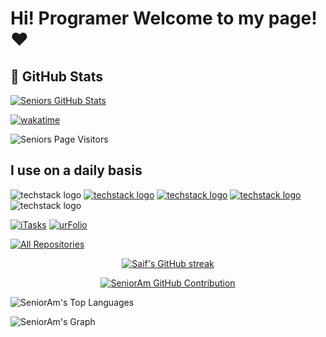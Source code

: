 # Hi! Programer Welcome to my page! ❤


## 🔑 GitHub Stats

[![Seniors GitHub Stats](https://github-readme-stats.vercel.app/api?username=SeniorAm&show_icons=true&theme=radical&show=reviews,prs_merged)](https://wakatime.com/@SeniorAm)

[![wakatime](https://wakatime.com/badge/user/018b3d86-6385-44e4-a635-abc685cc0e38.svg?style=flat)](https://wakatime.com/@018b3d86-6385-44e4-a635-abc685cc0e38)

![Seniors Page Visitors](https://komarev.com/ghpvc/?username=SeniorAm&color=ee00ff)


## I use on a daily basis

![techstack logo](https://readme-components.vercel.app/api?component=logo&logo=github&textfill=000000&fill=ee00ff)
[![techstack logo](https://readme-components.vercel.app/api?component=logo&logo=discord&textfill=000000&fill=ee00ff)](https://discordapp.com/users/Senior_AmIr)
[![techstack logo](https://readme-components.vercel.app/api?component=logo&logo=tiktok&textfill=000000&fill=ee00ff)](https://tiktok.com/BrunoDiktator)
[![techstack logo](https://readme-components.vercel.app/api?component=logo&logo=telegram&textfill=000000&fill=ee00ff)](https://telegram.me/BrunoDiktator)
![techstack logo](https://readme-components.vercel.app/api?component=logo&logo=spotify&textfill=000000&fill=ee00ff)




[![iTasks](https://github-readme-stats.vercel.app/api/pin/?username=SeniorAm&repo=Taturial-pawno&descriptions=LearnPawn&border_color=7F3FBF&bg_color=0D1117&title_color=C9D1D9&text_color=8B949E&icon_color=7F3FBF)](https://github.com/SeniorAm/Taturial-pawno)
[![urFolio](https://github-readme-stats.vercel.app/api/pin/?username=SeniorAm&repo=BanSystem&border_color=7F3FBF&bg_color=0D1117&title_color=C9D1D9&text_color=8B949E&icon_color=7F3FBF)](https://github.com/SeniorAm/BanSystem)
<p align="left">
  <a href="https://github.com/SeniorAm?tab=repositories" target="_blank"><img alt="All Repositories" title="All Repositories" src="https://img.shields.io/badge/-All%20Repos-2962FF?style=for-the-badge&logo=koding&logoColor=white"/></a>
</p>
<p align="center">
  <a href="https://github.com/SeniorAm">
    <img src="https://github-readme-streak-stats.herokuapp.com/?user=SeniorAm&theme=radical&border=7F3FBF&background=0D1117" alt="Saif's GitHub streak"/>
  </a>
</p>
<p align="center">
  <a href="https://github.com/SeniorAm">
    <img src="https://github-profile-summary-cards.vercel.app/api/cards/profile-details?username=SeniorAm&theme=radical" alt="SeniorAm GitHub Contribution"/>
  </a>
</p>
<a> 

<img alt="SeniorAm's Top Languages" src="https://denvercoder1-github-readme-stats.vercel.app/api/top-langs/?username=SeniorAm&langs_count=8&layout=compact&theme=react&border_color=7F3FBF&line=7F3FBF&bg_color=0D1117&title_color=F85D7F&icon_color=F8D866"/></a>
  <br/>
</a>

![SeniorAm's Graph](https://github-readme-activity-graph.vercel.app/graph?username=SeniorAm&custom_title=SeniorAm's&bg_color=0D1117&color=7F3FBF&line=7F3FBF&line=7F3FBF&point=7F3FBF&area_color=FFFFFF&title_color=FFFFFF&area=true)
